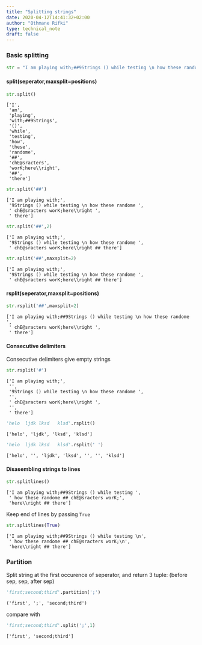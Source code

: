 ```yaml
---
title: "Splitting strings"
date: 2020-04-12T14:41:32+02:00
author: "Othmane Rifki"
type: technical_note
draft: false
---
```

### Basic splitting


```python
str = "I am playing with;##9Strings () while testing \n how these randome ## chE@sracters worK;\nhere\\right ## there"
```

#### split(seperator,maxsplit=positions)


```python
str.split()
```




    ['I',
     'am',
     'playing',
     'with;##9Strings',
     '()',
     'while',
     'testing',
     'how',
     'these',
     'randome',
     '##',
     'chE@sracters',
     'worK;here\\right',
     '##',
     'there']




```python
str.split('##')
```




    ['I am playing with;',
     '9Strings () while testing \n how these randome ',
     ' chE@sracters worK;here\\right ',
     ' there']




```python
str.split('##',2)
```




    ['I am playing with;',
     '9Strings () while testing \n how these randome ',
     ' chE@sracters worK;here\\right ## there']




```python
str.split('##',maxsplit=2)
```




    ['I am playing with;',
     '9Strings () while testing \n how these randome ',
     ' chE@sracters worK;here\\right ## there']



#### rsplit(seperator,maxsplit=positions)


```python
str.rsplit('##',maxsplit=2)
```




    ['I am playing with;##9Strings () while testing \n how these randome ',
     ' chE@sracters worK;here\\right ',
     ' there']



#### Consecutive delimiters
Consecutive delimiters give empty strings


```python
str.rsplit('#')
```




    ['I am playing with;',
     '',
     '9Strings () while testing \n how these randome ',
     '',
     ' chE@sracters worK;here\\right ',
     '',
     ' there']




```python
'helo  ljdk lksd   klsd'.rsplit()
```




    ['helo', 'ljdk', 'lksd', 'klsd']




```python
'helo  ljdk lksd   klsd'.rsplit(' ')
```




    ['helo', '', 'ljdk', 'lksd', '', '', 'klsd']



#### Disasembling strings to lines


```python
str.splitlines()
```




    ['I am playing with;##9Strings () while testing ',
     ' how these randome ## chE@sracters worK;',
     'here\\right ## there']



Keep end of lines by passing `True`


```python
str.splitlines(True)
```




    ['I am playing with;##9Strings () while testing \n',
     ' how these randome ## chE@sracters worK;\n',
     'here\\right ## there']



### Partition
Split string at the first occurence of seperator, and return 3 tuple: (before sep, sep, after sep)


```python
'first;second;third'.partition(';')
```




    ('first', ';', 'second;third')



compare with


```python
'first;second;third'.split(';',1)
```




    ['first', 'second;third']



